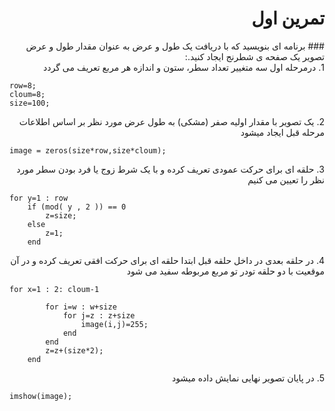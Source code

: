 
<div dir = "rtl">
    <h1> تمرین اول </h1>
### برنامه ای بنویسید که با دریافت یک طول و عرض به عنوان مقدار طول و عرض تصویر یک صفحه ی شطرنج ایجاد کنید.:
    </div>

<div dir="rtl">
1. درمرحله اول سه متغییر تعداد سطر، ستون و اندازه هر مربع تعریف می گردد
</div>

````
row=8; 
cloum=8; 
size=100; 
````
<div dir="rtl">
2. یک تصویر با مقدار اولیه صفر (مشکی) به طول عرض مورد نظر بر اساس اطلاعات مرحله قبل ایجاد میشود
</div>

````
image = zeros(size*row,size*cloum);
````
<div dir="rtl">
3. حلقه ای برای حرکت عمودی تعریف کرده و با یک شرط زوج یا فرد بودن سطر مورد نظر را تعیین می کنیم
</div>

````
for y=1 : row 
    if (mod( y , 2 )) == 0 
        z=size;
    else
        z=1;
    end
````
<div dir="rtl">
4. در حلقه بعدی در داخل حلقه قبل ابتدا حلقه ای برای حرکت افقی تعریف کرده و در آن موقعیت با دو حلقه تودر تو مربع مربوطه سفید می شود
</div>

````
for x=1 : 2: cloum-1 
        
        for i=w : w+size 
            for j=z : z+size
                image(i,j)=255;
            end
        end
        z=z+(size*2);
    end
````
<div dir="rtl">
5. در پایان تصویر نهایی نمایش داده میشود
</div>

````
imshow(image);

````
